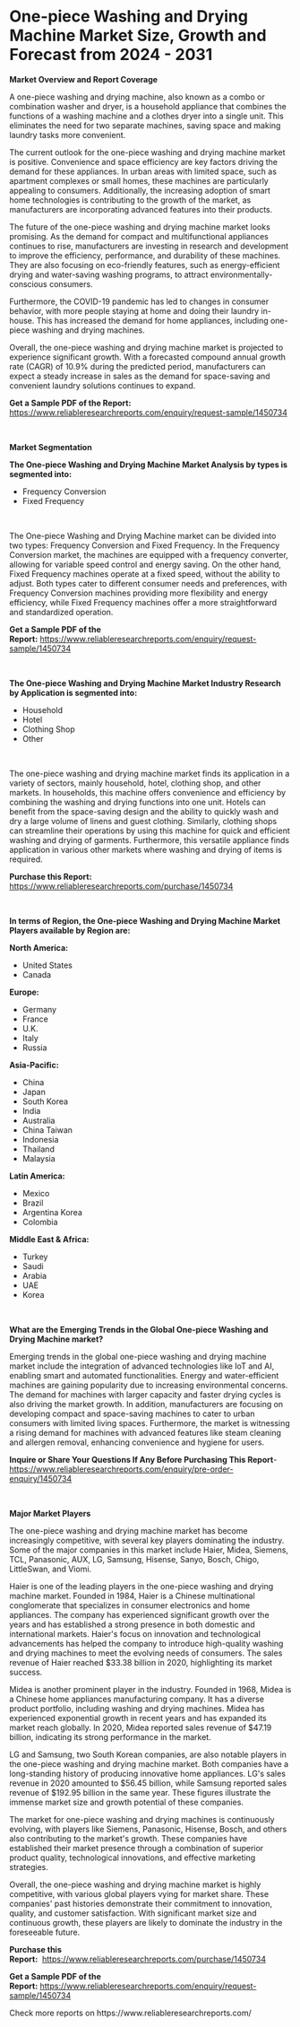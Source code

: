 <p><h1>One-piece Washing and Drying Machine Market Size, Growth and Forecast from 2024 - 2031</h1></p><p><strong>Market Overview and Report Coverage</strong></p>
<p><p>A one-piece washing and drying machine, also known as a combo or combination washer and dryer, is a household appliance that combines the functions of a washing machine and a clothes dryer into a single unit. This eliminates the need for two separate machines, saving space and making laundry tasks more convenient.</p><p>The current outlook for the one-piece washing and drying machine market is positive. Convenience and space efficiency are key factors driving the demand for these appliances. In urban areas with limited space, such as apartment complexes or small homes, these machines are particularly appealing to consumers. Additionally, the increasing adoption of smart home technologies is contributing to the growth of the market, as manufacturers are incorporating advanced features into their products.</p><p>The future of the one-piece washing and drying machine market looks promising. As the demand for compact and multifunctional appliances continues to rise, manufacturers are investing in research and development to improve the efficiency, performance, and durability of these machines. They are also focusing on eco-friendly features, such as energy-efficient drying and water-saving washing programs, to attract environmentally-conscious consumers.</p><p>Furthermore, the COVID-19 pandemic has led to changes in consumer behavior, with more people staying at home and doing their laundry in-house. This has increased the demand for home appliances, including one-piece washing and drying machines.</p><p>Overall, the one-piece washing and drying machine market is projected to experience significant growth. With a forecasted compound annual growth rate (CAGR) of 10.9% during the predicted period, manufacturers can expect a steady increase in sales as the demand for space-saving and convenient laundry solutions continues to expand.</p></p>
<p><strong>Get a Sample PDF of the Report:</strong> <a href="https://www.reliableresearchreports.com/enquiry/request-sample/1450734">https://www.reliableresearchreports.com/enquiry/request-sample/1450734</a></p>
<p>&nbsp;</p>
<p><strong>Market Segmentation</strong></p>
<p><strong>The One-piece Washing and Drying Machine Market Analysis by types is segmented into:</strong></p>
<p><ul><li>Frequency Conversion</li><li>Fixed Frequency</li></ul></p>
<p>&nbsp;</p>
<p><p>The One-piece Washing and Drying Machine market can be divided into two types: Frequency Conversion and Fixed Frequency. In the Frequency Conversion market, the machines are equipped with a frequency converter, allowing for variable speed control and energy saving. On the other hand, Fixed Frequency machines operate at a fixed speed, without the ability to adjust. Both types cater to different consumer needs and preferences, with Frequency Conversion machines providing more flexibility and energy efficiency, while Fixed Frequency machines offer a more straightforward and standardized operation.</p></p>
<p><strong>Get a Sample PDF of the Report:</strong>&nbsp;<a href="https://www.reliableresearchreports.com/enquiry/request-sample/1450734">https://www.reliableresearchreports.com/enquiry/request-sample/1450734</a></p>
<p>&nbsp;</p>
<p><strong>The One-piece Washing and Drying Machine Market Industry Research by Application is segmented into:</strong></p>
<p><ul><li>Household</li><li>Hotel</li><li>Clothing Shop</li><li>Other</li></ul></p>
<p>&nbsp;</p>
<p><p>The one-piece washing and drying machine market finds its application in a variety of sectors, mainly household, hotel, clothing shop, and other markets. In households, this machine offers convenience and efficiency by combining the washing and drying functions into one unit. Hotels can benefit from the space-saving design and the ability to quickly wash and dry a large volume of linens and guest clothing. Similarly, clothing shops can streamline their operations by using this machine for quick and efficient washing and drying of garments. Furthermore, this versatile appliance finds application in various other markets where washing and drying of items is required.</p></p>
<p><strong>Purchase this Report:</strong>&nbsp; <a href="https://www.reliableresearchreports.com/purchase/1450734">https://www.reliableresearchreports.com/purchase/1450734</a></p>
<p>&nbsp;</p>
<p><strong>In terms of Region, the One-piece Washing and Drying Machine Market Players available by Region are:</strong></p>
<p>
    <p> <strong> North America: </strong>
        <ul>
            <li>United States</li>
            <li>Canada</li>
        </ul>
        </p> 
    <p> <strong> Europe: </strong>
        <ul>
            <li>Germany</li>
            <li>France</li>
            <li>U.K.</li>
            <li>Italy</li>
            <li>Russia</li>
        </ul>
        </p> 
    <p> <strong> Asia-Pacific: </strong>
        <ul>
            <li>China</li>
            <li>Japan</li>
            <li>South Korea</li>
            <li>India</li>
            <li>Australia</li>
            <li>China Taiwan</li>
            <li>Indonesia</li>
            <li>Thailand</li>
            <li>Malaysia</li>
        </ul>
        </p> 
    <p> <strong> Latin America: </strong>
        <ul>
            <li>Mexico</li>
            <li>Brazil</li>
            <li>Argentina Korea</li>
            <li>Colombia</li>
        </ul>
        </p> 
    <p> <strong> Middle East & Africa: </strong>
        <ul>
            <li>Turkey</li>
            <li>Saudi</li>
            <li>Arabia</li>
            <li>UAE</li>
            <li>Korea</li>
        </ul>
    </p>
    </p>
<p>&nbsp;</p>
<p><strong>What are the Emerging Trends in the Global One-piece Washing and Drying Machine market?</strong></p>
<p><p>Emerging trends in the global one-piece washing and drying machine market include the integration of advanced technologies like IoT and AI, enabling smart and automated functionalities. Energy and water-efficient machines are gaining popularity due to increasing environmental concerns. The demand for machines with larger capacity and faster drying cycles is also driving the market growth. In addition, manufacturers are focusing on developing compact and space-saving machines to cater to urban consumers with limited living spaces. Furthermore, the market is witnessing a rising demand for machines with advanced features like steam cleaning and allergen removal, enhancing convenience and hygiene for users.</p></p>
<p><strong>Inquire or Share Your Questions If Any Before Purchasing This Report</strong>- <a href="https://www.reliableresearchreports.com/enquiry/pre-order-enquiry/1450734">https://www.reliableresearchreports.com/enquiry/pre-order-enquiry/1450734</a></p>
<p>&nbsp;</p>
<p><strong>Major Market Players</strong></p>
<p><p>The one-piece washing and drying machine market has become increasingly competitive, with several key players dominating the industry. Some of the major companies in this market include Haier, Midea, Siemens, TCL, Panasonic, AUX, LG, Samsung, Hisense, Sanyo, Bosch, Chigo, LittleSwan, and Viomi.</p><p>Haier is one of the leading players in the one-piece washing and drying machine market. Founded in 1984, Haier is a Chinese multinational conglomerate that specializes in consumer electronics and home appliances. The company has experienced significant growth over the years and has established a strong presence in both domestic and international markets. Haier's focus on innovation and technological advancements has helped the company to introduce high-quality washing and drying machines to meet the evolving needs of consumers. The sales revenue of Haier reached $33.38 billion in 2020, highlighting its market success.</p><p>Midea is another prominent player in the industry. Founded in 1968, Midea is a Chinese home appliances manufacturing company. It has a diverse product portfolio, including washing and drying machines. Midea has experienced exponential growth in recent years and has expanded its market reach globally. In 2020, Midea reported sales revenue of $47.19 billion, indicating its strong performance in the market.</p><p>LG and Samsung, two South Korean companies, are also notable players in the one-piece washing and drying machine market. Both companies have a long-standing history of producing innovative home appliances. LG's sales revenue in 2020 amounted to $56.45 billion, while Samsung reported sales revenue of $192.95 billion in the same year. These figures illustrate the immense market size and growth potential of these companies.</p><p>The market for one-piece washing and drying machines is continuously evolving, with players like Siemens, Panasonic, Hisense, Bosch, and others also contributing to the market's growth. These companies have established their market presence through a combination of superior product quality, technological innovations, and effective marketing strategies.</p><p>Overall, the one-piece washing and drying machine market is highly competitive, with various global players vying for market share. These companies' past histories demonstrate their commitment to innovation, quality, and customer satisfaction. With significant market size and continuous growth, these players are likely to dominate the industry in the foreseeable future.</p></p>
<p><strong>Purchase this Report:</strong>&nbsp;&nbsp;<a href="https://www.reliableresearchreports.com/purchase/1450734">https://www.reliableresearchreports.com/purchase/1450734</a></p>
<p></p>
<p><strong>Get a Sample PDF of the Report:</strong>&nbsp;<a href="https://www.reliableresearchreports.com/enquiry/request-sample/1450734">https://www.reliableresearchreports.com/enquiry/request-sample/1450734</a></p>
<p>Check more reports on https://www.reliableresearchreports.com/</p>